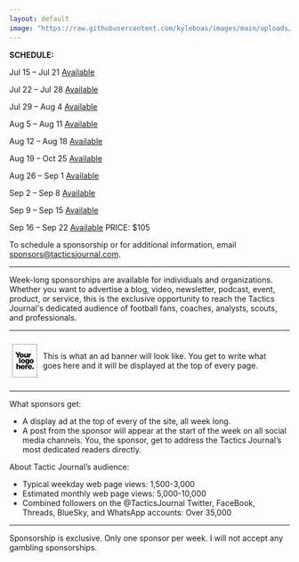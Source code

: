 ```yaml
---
layout: default
image: "https://raw.githubusercontent.com/kyleboas/images/main/uploads/2024/07/07/Image-07Jul2024_19:00:14.png" 
---
```


**SCHEDULE:**

Jul 15 – Jul 21 <a href="mailto:sponsors@tacticsjournal.com">Available</a>

Jul 22 – Jul 28 <a href="mailto:sponsors@tacticsjournal.com">Available</a>

Jul 29 – Aug 4 <a href="mailto:sponsors@tacticsjournal.com">Available</a>

Aug 5 – Aug 11 <a href="mailto:sponsors@tacticsjournal.com">Available</a>

Aug 12 – Aug 18 <a href="mailto:sponsors@tacticsjournal.com">Available</a>

Aug 19 – Oct 25 <a href="mailto:sponsors@tacticsjournal.com">Available</a>

Aug 26 – Sep 1 <a href="mailto:sponsors@tacticsjournal.com">Available</a>

Sep 2 – Sep 8 <a href="mailto:sponsors@tacticsjournal.com">Available</a>

Sep 9 – Sep 15 <a href="mailto:sponsors@tacticsjournal.com">Available</a>

Sep 16 – Sep 22 <a href="mailto:sponsors@tacticsjournal.com">Available</a>
PRICE: $105

To schedule a sponsorship or for additional information, email <a href="mailto:sponsors@tacticsjournal.com">sponsors@tacticsjournal.com</a>.

---

Week-long sponsorships are available for individuals and organizations. Whether you want to advertise a blog, video, newsletter, podcast, event, product, or service, this is the exclusive opportunity to reach the Tactics Journal's dedicated audience of football fans, coaches, analysts, scouts, and professionals.

---

<div style="display: flex; align-items: center; padding: 10px; margin-bottom: 5px; margin-right: 2px; padding-left: 5px;">
    <img src="
https://raw.githubusercontent.com/kyleboas/images/main/uploads/2024/07/08/Image-08Jul2024_01:55:02.png" alt="Image" style="height: 60px; margin-right: 10px;">
    <p style="font-size: 14px; margin: 0;">
        This is what an ad banner will look like. You get to write what goes here and it will be displayed at the top of every page.
    </p>
</div>

---

What sponsors get:

- A display ad at the top of every  of the site, all week long.
- A post from the sponsor will appear at the start of the week on all social media channels. You, the sponsor, get to address the Tactics Journal’s most dedicated readers directly.

About Tactic Journal’s audience:

- Typical weekday web page views: 1,500-3,000
- Estimated monthly web page views: 5,000-10,000
- Combined followers on the @TacticsJournal Twitter, FaceBook, Threads, BlueSky, and WhatsApp accounts: Over 35,000

---

Sponsorship is exclusive. Only one sponsor per week. I will not accept any gambling sponsorships.

<style>
    .date-container {
            display: flex;
            flex-direction: column;
        }
        .date-item {
            display: flex;
            justify-content: space-between;
            width: 200px;
        }
    @media (min-width: 1000px) { table { font-size: 23px; float: left; padding-right: 35px; }
    }
    td { padding-left: 10px; }
    
</style>
